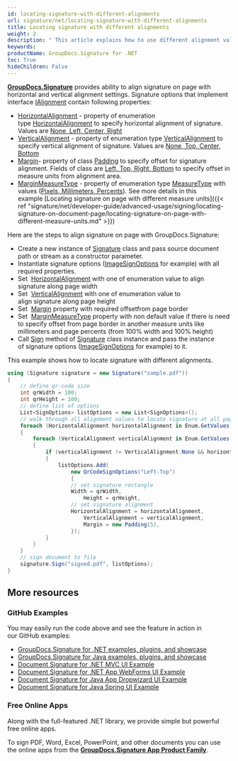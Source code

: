 ```yaml
---
id: locating-signature-with-different-alignments
url: signature/net/locating-signature-with-different-alignments
title: Locating signature with different alignments
weight: 2
description: " This article explains how to use different alignment values to locate signature on document page with GroupDocs.Signature API."
keywords: 
productName: GroupDocs.Signature for .NET 
toc: True
hideChildren: False
---
```

[**GroupDocs.Signature**](https://products.groupdocs.com/signature/net) provides ability to align signature on page with horizontal and vertical alignment settings. Signature options that implement interface [IAlignment](https://reference.groupdocs.com/signature/net/groupdocs.signature.domain/ialignment) contain following properties:

* [HorizontalAlignment](https://reference.groupdocs.com/signature/net/groupdocs.signature.options/imagesignoptions/horizontalalignment) - property of enumeration type [HorizontalAlignment](https://reference.groupdocs.com/signature/net/groupdocs.signature.domain/horizontalalignment) to specify horizontal alignment of signature. Values are [None, Left, Center, Right](https://reference.groupdocs.com/signature/net/groupdocs.signature.domain/horizontalalignment)
* [VerticalAlignment](https://reference.groupdocs.com/signature/net/groupdocs.signature.options/imagesignoptions/verticalalignment) - property of enumeration type [VerticalAlignment](https://reference.groupdocs.com/signature/net/groupdocs.signature.domain/verticalalignment) to specify vertical alignment of signature. Values are [None, Top, Center, Bottom](https://reference.groupdocs.com/signature/net/groupdocs.signature.domain/verticalalignment)
* [Margin](https://reference.groupdocs.com/signature/net/groupdocs.signature.options/imagesignoptions/margin)\- property of class [Padding](https://reference.groupdocs.com/signature/net/groupdocs.signature.domain/padding) to specify offset for signature alignment. Fields of class are [Left, Top, Right, Bottom](https://reference.groupdocs.com/signature/net/groupdocs.signature.domain/padding) to specify offset in measure units from alignment area.
* [MarginMeasureType](https://reference.groupdocs.com/signature/net/groupdocs.signature.options/imagesignoptions/marginmeasuretype) - property of enumeration type [MeasureType](https://reference.groupdocs.com/signature/net/groupdocs.signature.domain/measuretype) with values ([Pixels, Millimeters, Percents](https://reference.groupdocs.com/signature/net/groupdocs.signature.domain/measuretype)). See more details in this example [Locating signature on page with different measure units]({{< ref "signature/net/developer-guide/advanced-usage/signing/locating-signature-on-document-page/locating-signature-on-page-with-different-measure-units.md" >}})

Here are the steps to align signature on page with GroupDocs.Signature:

* Create a new instance of [Signature](https://reference.groupdocs.com/signature/net/groupdocs.signature/signature) class and pass source document path or stream as a constructor parameter.
* Instantiate signature options ([ImageSignOptions](https://reference.groupdocs.com/signature/net/groupdocs.signature.options/imagesignoptions) for example) with all required properties.
* Set  [HorizontalAlignment](https://reference.groupdocs.com/signature/net/groupdocs.signature.options/imagesignoptions/horizontalalignment) with one of enumeration value to align signature along page width
* Set  [VerticalAlignment](https://reference.groupdocs.com/signature/net/groupdocs.signature.options/imagesignoptions/verticalalignment) with one of enumeration value to align signature along page height
* Set  [Margin](https://reference.groupdocs.com/signature/net/groupdocs.signature.options/imagesignoptions/margin) property with required offsetfrom page border
* Set  [MarginMeasureType](https://reference.groupdocs.com/signature/net/groupdocs.signature.options/imagesignoptions/marginmeasuretype) property with non default value if there is need to specify offset from page border in another measure units like millimeters and page percents (from 100% width and 100% height)
* Call [Sign](https://reference.groupdocs.com/signature/net/groupdocs.signature/signature/sign/) method of [Signature](https://reference.groupdocs.com/signature/net/groupdocs.signature/signature) class instance and pass the instance of signature options ([ImageSignOptions](https://reference.groupdocs.com/signature/net/groupdocs.signature.options/imagesignoptions) for example) to it.

This example shows how to locate signature with different alignments.

```csharp
using (Signature signature = new Signature("sample.pdf"))
{
    // define qr-code size
    int qrWidth = 100;
    int qrHeight = 100;
    // define list of options
    List<SignOptions> listOptions = new List<SignOptions>();
    // walk through all alignment values to locate signature at all page alignment areas
    foreach (HorizontalAlignment horizontalAlignment in Enum.GetValues(typeof(HorizontalAlignment)))
    {
        foreach (VerticalAlignment verticalAlignment in Enum.GetValues(typeof(VerticalAlignment)))
        {
            if (verticalAlignment != VerticalAlignment.None && horizontalAlignment != HorizontalAlignment.None)
            {
                listOptions.Add(
                    new QrCodeSignOptions("Left-Top")
                    {
                    // set signature rectangle
                    Width = qrWidth,
                        Height = qrHeight,
                    // set signature alignment
                    HorizontalAlignment = horizontalAlignment,
                        VerticalAlignment = verticalAlignment,
                        Margin = new Padding(5),
                    });
            }
        }
    }
    // sign document to file
    signature.Sign("signed.pdf", listOptions);
}
```

## More resources

### GitHub Examples

You may easily run the code above and see the feature in action in our GitHub examples:

* [GroupDocs.Signature for .NET examples, plugins, and showcase](https://github.com/groupdocs-signature/GroupDocs.Signature-for-.NET)
* [GroupDocs.Signature for Java examples, plugins, and showcase](https://github.com/groupdocs-signature/GroupDocs.Signature-for-Java)
* [Document Signature for .NET MVC UI Example](https://github.com/groupdocs-signature/GroupDocs.Signature-for-.NET-MVC)
* [Document Signature for .NET App WebForms UI Example](https://github.com/groupdocs-signature/GroupDocs.Signature-for-.NET-WebForms)
* [Document Signature for Java App Dropwizard UI Example](https://github.com/groupdocs-signature/GroupDocs.Signature-for-Java-Dropwizard)
* [Document Signature for Java Spring UI Example](https://github.com/groupdocs-signature/GroupDocs.Signature-for-Java-Spring)

### Free Online Apps

Along with the full-featured .NET library, we provide simple but powerful free online apps.

To sign PDF, Word, Excel, PowerPoint, and other documents you can use the online apps from the **[GroupDocs.Signature App Product Family](https://products.groupdocs.app/signature/family)**.
